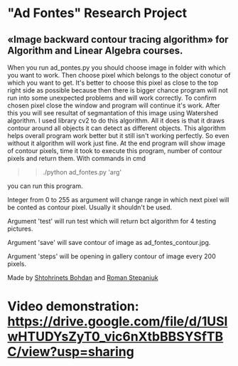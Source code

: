  # "Ad Fontes" Research Project
 ## «Image backward contour tracing algorithm» for Algorithm and Linear Algebra courses.
 
 When you run ad_pontes.py you should choose image in folder with which you want to work.
 Then choose pixel which belongs to the object conotur of which you want to get. It's better to choose this pixel as close to the top right side as possible because then there is bigger chance program will not run into some unexpected problems and will work correctly. To confirm chosen pixel close the window and program will continue it's work.
 After this you will see resultat of segmantation of this image using Watershed algorithm. I used library cv2 to do this algorithm. All it  does is that it draws contour around all objects it can detect as different objects. This algorithm helps overall program work better but  it still isn't working perfectly. So even without it algorithm will work just fine. 
 At the end program will show image of contour pixels, time it took to execute this program, number of contour pixels and return them.
 With commands in cmd 

 >> ./python ad_fontes.py  'arg'

 you can run this program.

 Integer from 0 to 255 as argument will change range in which next pixel will be conted as contour pixel. Usually it shouldn't be used.

 Argument 'test' will run test which will return bct algorithm for 4 testing pictures.

 Argument 'save' will save contour of image as ad_fontes_contour.jpg.

 Argument 'steps' will be opening in gallery contour of image every 200 pixels.

 Made by [Shtohrinets Bohdan](https://github.com/Bodi44) and [Roman Stepaniuk](https://github.com/st-rom)
 # Video demonstration: https://drive.google.com/file/d/1USlwHTUDYsZyT0_vic6nXtbBBSYSfTBC/view?usp=sharing
